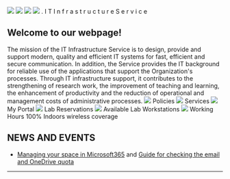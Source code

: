![](https://www.ucy.ac.cy/itis/?lang=en)
![](https://www.ucy.ac.cy/itis/?lang=en)
![](https://www.ucy.ac.cy/itis/?lang=en)
![](https://www.ucy.ac.cy/itis/wp-content/uploads/sites/228/2024/06/1.webp)
.
I
T
I
n
f
r
a
s
t
r
u
c
t
u
r
e
S
e
r
v
i
c
e
[](https://www.ucy.ac.cy/itis/?lang=en)[](https://www.ucy.ac.cy/itis/?lang=en)
[](https://www.ucy.ac.cy/itis/?lang=en)[](https://www.ucy.ac.cy/itis/?lang=en)[](https://www.ucy.ac.cy/itis/?lang=en)[](https://www.ucy.ac.cy/itis/?lang=en)[](https://www.ucy.ac.cy/itis/?lang=en)[](https://www.ucy.ac.cy/itis/?lang=en)
## Welcome to our webpage!
The mission of the IT Infrastructure Service is to design, provide and support modern, quality and efficient IT systems for fast, efficient and secure communication. In addition, the Service provides the IT background for reliable use of the applications that support the Organization's processes.
Through IT infrastructure support, it contributes to the strengthening of research work, the improvement of teaching and learning, the enhancement of productivity and the reduction of operational and management costs of administrative processes.
[![](https://www.ucy.ac.cy/itis/wp-content/uploads/sites/228/2023/02/policies.jpg)](https://www.ucy.ac.cy/itis/policies/)
[](https://www.ucy.ac.cy/itis/policies/)
Policies
[![](https://www.ucy.ac.cy/itis/wp-content/uploads/sites/228/2023/02/itis-services4.jpg)](https://www.ucy.ac.cy/itis/working-hours/)
[](https://www.ucy.ac.cy/itis/working-hours/)
Services
[![](https://www.ucy.ac.cy/itis/wp-content/uploads/sites/228/2023/02/MyPortal2.jpg)](https://www.ucy.ac.cy/lab_reserv%20)
[](https://www.ucy.ac.cy/lab_reserv%20)
My Portal
[![](https://www.ucy.ac.cy/itis/wp-content/uploads/sites/228/2023/02/itis-labstats.jpg)](https://www.ucy.ac.cy/itis/guides-tools/)
[](https://www.ucy.ac.cy/itis/guides-tools/)
Lab Reservations
[![](https://www.ucy.ac.cy/itis/wp-content/uploads/sites/228/2023/02/itis-labs.jpg)](https://ucyweb.ucy.ac.cy/itis/documents/MapforITISLabs.html)
[](https://ucyweb.ucy.ac.cy/itis/documents/MapforITISLabs.html)
Available Lab Workstations
[![](https://www.ucy.ac.cy/itis/wp-content/uploads/sites/228/2023/02/itis-timetable.jpg)](https://iam.ucy.ac.cy/%20)
[](https://iam.ucy.ac.cy/%20)
Working Hours
100%
Indoors wireless coverage
## NEWS AND EVENTS
  * [Managing your space in Microsoft365](https://www.ucy.ac.cy/itis/wp-content/uploads/sites/228/2025/01/20250113-UCY-BEST-PRACTISES-ONEDRIVE-EMAIL-ENG.pdf) and [Guide for checking the email and OneDrive quota](https://www.ucy.ac.cy/itis/wp-content/uploads/sites/228/2024/10/20241008-QUOTA-CHECK-English.pdf)

  
---  
